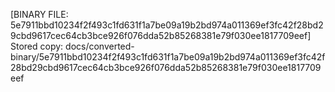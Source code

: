 [BINARY FILE: 5e7911bbd10234f2f493c1fd631f1a7be09a19b2bd974a011369ef3fc42f28bd29cbd9617cec64cb3bce926f076dda52b85268381e79f030ee1817709eef]
Stored copy: docs/converted-binary/5e7911bbd10234f2f493c1fd631f1a7be09a19b2bd974a011369ef3fc42f28bd29cbd9617cec64cb3bce926f076dda52b85268381e79f030ee1817709eef
